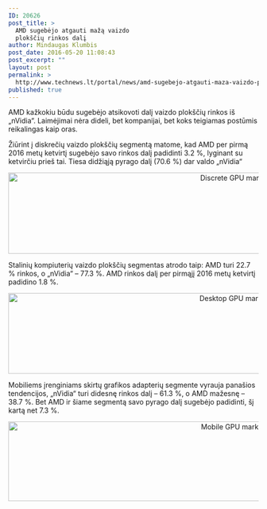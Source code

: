 ```yaml
---
ID: 20626
post_title: >
  AMD sugebėjo atgauti mažą vaizdo
  plokščių rinkos dalį
author: Mindaugas Klumbis
post_date: 2016-05-20 11:08:43
post_excerpt: ""
layout: post
permalink: >
  http://www.technews.lt/portal/news/amd-sugebejo-atgauti-maza-vaizdo-ploksciu-rinkos-dali/
published: true
---
```

AMD kažkokiu būdu sugebėjo atsikovoti dalį vaizdo plokščių rinkos iš „nVidia“. Laimėjimai nėra dideli, bet kompanijai, bet koks teigiamas postūmis reikalingas kaip oras.

Žiūrint į diskrečių vaizdo plokščių segmentą matome, kad AMD per pirmą 2016 metų ketvirtį sugebėjo savo rinkos dalį padidinti 3.2 %, lyginant su ketvirčiu prieš tai. Tiesa didžiąją pyrago dalį (70.6 %) dar valdo „nVidia“
<p style="text-align: center"><a href="http://www.technews.lt/portal/wp-content/uploads/2016/05/Discrete-GPU-market-2016-q1.jpg"><img class="alignnone wp-image-20629 size-full" src="http://www.technews.lt/portal/wp-content/uploads/2016/05/Discrete-GPU-market-2016-q1.jpg" alt="Discrete GPU market 2016 q1" width="949" height="163" /></a></p>
Stalinių kompiuterių vaizdo plokščių segmentas atrodo taip: AMD turi 22.7 % rinkos, o „nVidia“ – 77.3 %. AMD rinkos dalį per pirmąjį 2016 metų ketvirtį padidino 1.8 %.
<p style="text-align: center"><a href="http://www.technews.lt/portal/wp-content/uploads/2016/05/Desktop-GPU-market-2016-q1.jpg"><img class="alignnone wp-image-20628 size-full" src="http://www.technews.lt/portal/wp-content/uploads/2016/05/Desktop-GPU-market-2016-q1.jpg" alt="Desktop GPU market 2016 q1" width="946" height="162" /></a></p>
Mobiliems įrenginiams skirtų grafikos adapterių segmente vyrauja panašios tendencijos, „nVidia“ turi didesnę rinkos dalį – 61.3 %, o AMD mažesnę – 38.7 %. Bet AMD ir šiame segmentą savo pyrago dalį sugebėjo padidinti, šį kartą net 7.3 %.
<p style="text-align: center"><a href="http://www.technews.lt/portal/wp-content/uploads/2016/05/Mobile-GPU-market-2016-q1.jpg"><img class="alignnone wp-image-20627 size-full" src="http://www.technews.lt/portal/wp-content/uploads/2016/05/Mobile-GPU-market-2016-q1.jpg" alt="Mobile GPU market 2016 q1" width="942" height="160" /></a></p>
